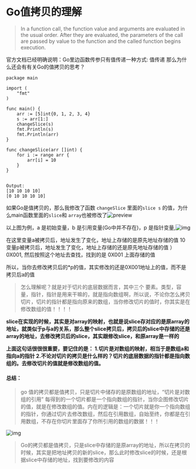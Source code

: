 # Go值拷贝的理解



> In a function call, the function value and arguments are evaluated in the usual order. After they are evaluated, the parameters of the call are passed by value to the function and the called function begins execution.

官方文档已经明确说明：Go里边函数传参只有值传递一种方式: 值传递
那么为什么还会有有关Go的值拷贝的思考？

```
package main

import (
    "fmt"
)

func main() {
    arr := [5]int{0, 1, 2, 3, 4}
    s := arr[1:]
    changeSlice(s)
    fmt.Println(s)
    fmt.Println(arr)
}

func changeSlice(arr []int) {
    for i := range arr {
        arr[i] = 10
    }
}


Output:
[10 10 10 10]
[0 10 10 10 10]
```

如果Go是值拷贝的，那么我修改了函数 `changeSlice` 里面的`slice s` 的值，为什么main函数里面的`slice`和 `array`也被修改了![preview](https://segmentfault.com/img/remote/1460000020086648?w=1256&h=946/view)

以上图为例，a 是初始变量，b 是引用变量(Go中并不存在)，p 是指针变量,![img](https://segmentfault.com/img/remote/1460000020086649?w=896&h=498)

在这里变量a被拷贝后，地址发生了变化，地址上存储的是原先地址存储的值 10 变量p被拷贝后，地址发生了变化，地址上存储的还是原先地址存储的值 ）0X001, 然后按照这个地址去查找，找到的是 0X001 上面存储的值

所以，当你去修改拷贝后的*p的值，其实修改的还是0X001地址上的值，而不是 拷贝后a的值

> 怎么理解呢？就是对于切片的底层数据而言，其中三个 要素。类型，容量，指针，指针是用来干嘛的，就是指向数组啊，所以说，不论你怎么拷贝切片，切片的指针都是指向原来的数组，当你修改切片的值时，你其实是在修改数组的值！！！！

**slice在实现的时候，其实是对array的映射，也就是说slice存对应的是原array的地址，就类似于p与a的关系，那么整个slice拷贝后，拷贝后的slice中存储的还是array的地址，去修改拷贝后的slice，其实跟修改slice，和原array是一样的**

**上面这句话很很很重要，要记住的是：	1.切片是对数组的映射，相当于是数组a和指向a的指针	2.不论对切片的拷贝是什么样的？切片的底层数据的指针都是指向数组的。去修改切片的值就是修改数组的值。**





#### 总结：

> go 值的拷贝都是值拷贝，只是切片中储存的是原数组的地址，“切片是对数组的引用” 每得到的一个切片都是一个指向数组的指针，当你企图修改切片的值，就是在修改数组的值。内在的逻辑是：一个切片就是你一个指向数组的指针，你通过切片去修改数组，然后在引用数组，自始至终，你都是在引用数组，不存在你切片里面存了你所引用的数组的数据！！！

![img](https://segmentfault.com/img/remote/1460000020086649?w=896&h=498)

> Go的拷贝都是值拷贝，只是slice中存储的是原array的地址，所以在拷贝的时候，其实是把地址拷贝的新的slice，那么此时修改slice的时候，还是根据slice中存储的地址，找到要修改的内容

